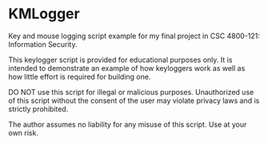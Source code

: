 # KMLogger
Key and mouse logging script example for my final project in CSC 4800-121: Information Security.

This keylogger script is provided for educational purposes only. It is intended to demonstrate an example of how keyloggers work as well as how little effort is required for building one.

DO NOT use this script for illegal or malicious purposes. Unauthorized use of this script without the consent of the user may violate privacy laws and is strictly prohibited.

The author assumes no liability for any misuse of this script. Use at your own risk.
